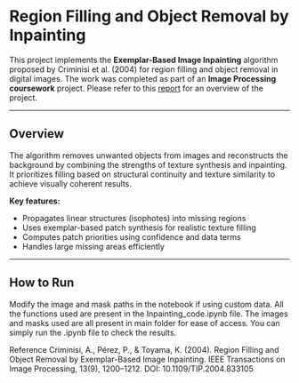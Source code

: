 # Region Filling and Object Removal by Inpainting

This project implements the **Exemplar-Based Image Inpainting** algorithm proposed by Criminisi et al. (2004) for region filling and object removal in digital images. The work was completed as part of an **Image Processing coursework** project. Please refer to this [report](https://github.com/) for an overview of the project.

---

## Overview

The algorithm removes unwanted objects from images and reconstructs the background by combining the strengths of texture synthesis and inpainting. It prioritizes filling based on structural continuity and texture similarity to achieve visually coherent results.

**Key features:**
- Propagates linear structures (isophotes) into missing regions  
- Uses exemplar-based patch synthesis for realistic texture filling  
- Computes patch priorities using confidence and data terms  
- Handles large missing areas efficiently

---

## How to Run

Modify the image and mask paths in the notebook if using custom data.
All the functions used are present in the Inpainting_code.ipynb file. The images and masks used are all present in main folder for ease of access. You can simply run the .ipynb file to check the results.

Reference
Criminisi, A., Pérez, P., & Toyama, K. (2004). Region Filling and Object Removal by Exemplar-Based Image Inpainting.
IEEE Transactions on Image Processing, 13(9), 1200–1212.
DOI: 10.1109/TIP.2004.833105
